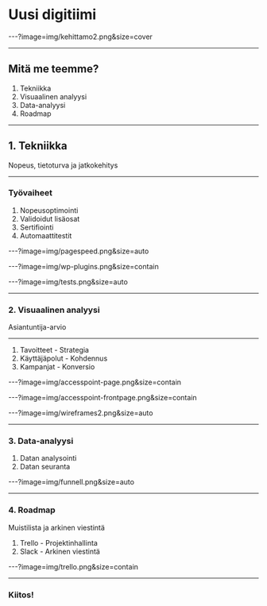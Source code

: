 # Uusi digitiimi

---?image=img/kehittamo2.png&size=cover

---

## Mitä me teemme?
1. Tekniikka
2. Visuaalinen analyysi
3. Data-analyysi
4. Roadmap

---

## 1. Tekniikka
Nopeus, tietoturva ja jatkokehitys

---

### Työvaiheet
1. Nopeusoptimointi
2. Validoidut lisäosat  
3. Sertifiointi
4. Automaattitestit

---?image=img/pagespeed.png&size=auto

---?image=img/wp-plugins.png&size=contain

---?image=img/tests.png&size=auto

---

### 2. Visuaalinen analyysi
Asiantuntija-arvio

---

1. Tavoitteet - Strategia
2. Käyttäjäpolut - Kohdennus
3. Kampanjat - Konversio

---?image=img/accesspoint-page.png&size=contain

---?image=img/accesspoint-frontpage.png&size=contain

---?image=img/wireframes2.png&size=auto

---

### 3. Data-analyysi

1. Datan analysointi
2. Datan seuranta

---?image=img/funnell.png&size=auto

---

### 4. Roadmap

Muistilista ja arkinen viestintä
1. Trello - Projektinhallinta
2. Slack - Arkinen viestintä

---?image=img/trello.png&size=contain

---

### Kiitos!
